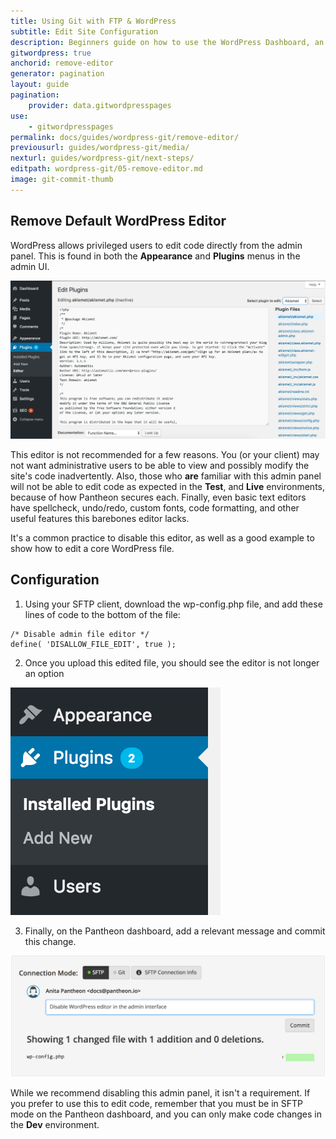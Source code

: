 ```yaml
---
title: Using Git with FTP & WordPress
subtitle: Edit Site Configuration
description: Beginners guide on how to use the WordPress Dashboard, an FTP client, and your text editor of choice to work quickly, safely and easily on Pantheon's Git-based platform.
gitwordpress: true
anchorid: remove-editor
generator: pagination
layout: guide
pagination:
    provider: data.gitwordpresspages
use:
    - gitwordpresspages
permalink: docs/guides/wordpress-git/remove-editor/
previousurl: guides/wordpress-git/media/
nexturl: guides/wordpress-git/next-steps/
editpath: wordpress-git/05-remove-editor.md
image: git-commit-thumb
---
```


## Remove Default WordPress Editor
WordPress allows privileged users to edit code directly from the admin panel. This is found in both the **Appearance** and **Plugins** menus in the admin UI.

 ![WordPress admin editor](/source/docs/assets/images/guides/git-wordpress/editor.png)

This editor is not recommended for a few reasons. You (or your client) may not want administrative users to be able to view and possibly modify the site's code inadvertently. Also, those who **are** familiar with this admin panel will not be able to edit code as expected in the **<span class="glyphicons glyphicons-equalizer"></span> Test**, and **<span class="glyphicons glyphicons-cardio"></span> Live** environments, because of how Pantheon secures each. Finally, even basic text editors have spellcheck, undo/redo, custom fonts, code formatting, and other useful features this barebones editor lacks.

It's a common practice to disable this editor, as well as a good example to show how to edit a core WordPress file. 

## Configuration
1. Using your SFTP client, download the wp-config.php file, and add these lines of code to the bottom of the file:

  ```
  /* Disable admin file editor */
  define( 'DISALLOW_FILE_EDIT', true );
  ```
2. Once you upload this edited file, you should see the editor is not longer an option
  
 ![WordPress admin editor](/source/docs/assets/images/guides/git-wordpress/disabled-editor.png)
  
3. Finally, on the Pantheon dashboard, add a relevant message and commit this change.
  
 ![Commit code to disable editor](/source/docs/assets/images/guides/git-wordpress/commit-editor-disable.png)

While we recommend disabling this admin panel, it isn't a requirement. If you prefer to use this to edit code, remember that you must be in SFTP mode on the Pantheon dashboard, and you can only make code changes in the **<span class="glyphicons glyphicons-wrench"></span> Dev** environment.

